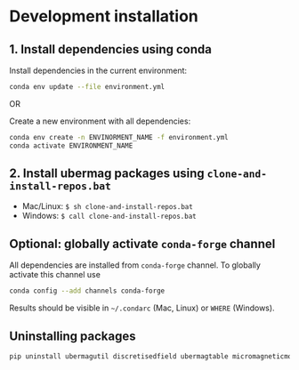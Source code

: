 # Development installation

## 1. Install dependencies using conda
Install dependencies in the current environment:
```bash
conda env update --file environment.yml
```

OR

Create a new environment with all dependencies:
```bash
conda env create -n ENVINORMENT_NAME -f environment.yml
conda activate ENVIRONMENT_NAME
```
   
## 2. Install ubermag packages using `clone-and-install-repos.bat`

- Mac/Linux: `$ sh clone-and-install-repos.bat`
- Windows: `$ call clone-and-install-repos.bat`
   
## Optional: globally activate `conda-forge` channel

All dependencies are installed from `conda-forge` channel. To globally activate this channel use
```bash
conda config --add channels conda-forge
```
Results should be visible in `~/.condarc` (Mac, Linux) or `WHERE` (Windows).

## Uninstalling packages
```bash
pip uninstall ubermagutil discretisedfield ubermagtable micromagneticmodel micromagneticdata micromagnetictests oommfc mag2exp ubermag
```

